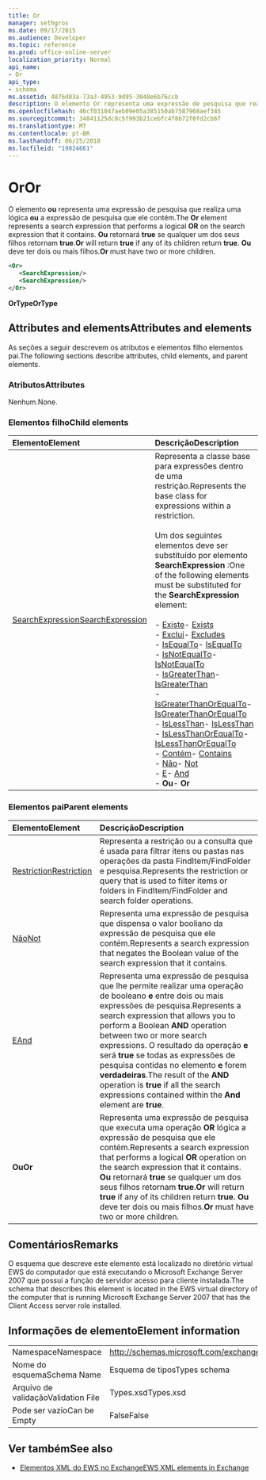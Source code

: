 ```yaml
---
title: Or
manager: sethgros
ms.date: 09/17/2015
ms.audience: Developer
ms.topic: reference
ms.prod: office-online-server
localization_priority: Normal
api_name:
- Or
api_type:
- schema
ms.assetid: 4876d83a-73a3-4953-9d95-3048e6b76ccb
description: O elemento Or representa uma expressão de pesquisa que realiza um OR lógico a expressão de pesquisa que ele contém. Ou retornará true se qualquer um dos seus filhos retornam true. Ou, deve ter filhos dois ou mais.
ms.openlocfilehash: 46cf031047aeb09e05a385150ab7587968aef345
ms.sourcegitcommit: 34041125dc8c5f993b21cebfc4f8b72f0fd2cb6f
ms.translationtype: MT
ms.contentlocale: pt-BR
ms.lasthandoff: 06/25/2018
ms.locfileid: "19824661"
---
```

# <a name="or"></a><span data-ttu-id="4bac0-105">Or</span><span class="sxs-lookup"><span data-stu-id="4bac0-105">Or</span></span>

<span data-ttu-id="4bac0-106">O elemento **ou** representa uma expressão de pesquisa que realiza uma lógica **ou** a expressão de pesquisa que ele contém.</span><span class="sxs-lookup"><span data-stu-id="4bac0-106">The **Or** element represents a search expression that performs a logical **OR** on the search expression that it contains.</span></span> <span data-ttu-id="4bac0-107">**Ou** retornará **true** se qualquer um dos seus filhos retornam **true**.</span><span class="sxs-lookup"><span data-stu-id="4bac0-107">**Or** will return **true** if any of its children return **true**.</span></span> <span data-ttu-id="4bac0-108">**Ou** deve ter dois ou mais filhos.</span><span class="sxs-lookup"><span data-stu-id="4bac0-108">**Or** must have two or more children.</span></span> 
  
```xml
<Or>
   <SearchExpression/>
   <SearchExpression/>
</Or>
```

 <span data-ttu-id="4bac0-109">**OrType**</span><span class="sxs-lookup"><span data-stu-id="4bac0-109">**OrType**</span></span>
## <a name="attributes-and-elements"></a><span data-ttu-id="4bac0-110">Attributes and elements</span><span class="sxs-lookup"><span data-stu-id="4bac0-110">Attributes and elements</span></span>

<span data-ttu-id="4bac0-111">As seções a seguir descrevem os atributos e elementos filho elementos pai.</span><span class="sxs-lookup"><span data-stu-id="4bac0-111">The following sections describe attributes, child elements, and parent elements.</span></span>
  
### <a name="attributes"></a><span data-ttu-id="4bac0-112">Atributos</span><span class="sxs-lookup"><span data-stu-id="4bac0-112">Attributes</span></span>

<span data-ttu-id="4bac0-113">Nenhum.</span><span class="sxs-lookup"><span data-stu-id="4bac0-113">None.</span></span>
  
### <a name="child-elements"></a><span data-ttu-id="4bac0-114">Elementos filho</span><span class="sxs-lookup"><span data-stu-id="4bac0-114">Child elements</span></span>

|<span data-ttu-id="4bac0-115">**Elemento**</span><span class="sxs-lookup"><span data-stu-id="4bac0-115">**Element**</span></span>|<span data-ttu-id="4bac0-116">**Descrição**</span><span class="sxs-lookup"><span data-stu-id="4bac0-116">**Description**</span></span>|
|:-----|:-----|
|[<span data-ttu-id="4bac0-117">SearchExpression</span><span class="sxs-lookup"><span data-stu-id="4bac0-117">SearchExpression</span></span>](searchexpression.md) <br/> | <span data-ttu-id="4bac0-118">Representa a classe base para expressões dentro de uma restrição.</span><span class="sxs-lookup"><span data-stu-id="4bac0-118">Represents the base class for expressions within a restriction.</span></span> <br/><br/><span data-ttu-id="4bac0-119">Um dos seguintes elementos deve ser substituído por elemento **SearchExpression** :</span><span class="sxs-lookup"><span data-stu-id="4bac0-119">One of the following elements must be substituted for the **SearchExpression** element:</span></span> <br/> <br/><span data-ttu-id="4bac0-120">- [Existe](exists.md)</span><span class="sxs-lookup"><span data-stu-id="4bac0-120">- [Exists](exists.md)</span></span> <br/><span data-ttu-id="4bac0-121">- [Exclui](excludes.md)</span><span class="sxs-lookup"><span data-stu-id="4bac0-121">- [Excludes](excludes.md)</span></span> <br/><span data-ttu-id="4bac0-122">- [IsEqualTo](isequalto.md)</span><span class="sxs-lookup"><span data-stu-id="4bac0-122">- [IsEqualTo](isequalto.md)</span></span> <br/><span data-ttu-id="4bac0-123">- [IsNotEqualTo](isnotequalto.md)</span><span class="sxs-lookup"><span data-stu-id="4bac0-123">- [IsNotEqualTo](isnotequalto.md)</span></span> <br/><span data-ttu-id="4bac0-124">- [IsGreaterThan](isgreaterthan.md)</span><span class="sxs-lookup"><span data-stu-id="4bac0-124">- [IsGreaterThan](isgreaterthan.md)</span></span> <br/><span data-ttu-id="4bac0-125">- [IsGreaterThanOrEqualTo](isgreaterthanorequalto.md)</span><span class="sxs-lookup"><span data-stu-id="4bac0-125">- [IsGreaterThanOrEqualTo](isgreaterthanorequalto.md)</span></span> <br/><span data-ttu-id="4bac0-126">- [IsLessThan](islessthan.md)</span><span class="sxs-lookup"><span data-stu-id="4bac0-126">- [IsLessThan](islessthan.md)</span></span> <br/><span data-ttu-id="4bac0-127">- [IsLessThanOrEqualTo](islessthanorequalto.md)</span><span class="sxs-lookup"><span data-stu-id="4bac0-127">- [IsLessThanOrEqualTo](islessthanorequalto.md)</span></span> <br/><span data-ttu-id="4bac0-128">- [Contém](contains.md)</span><span class="sxs-lookup"><span data-stu-id="4bac0-128">- [Contains](contains.md)</span></span> <br/><span data-ttu-id="4bac0-129">- [Não](not.md)</span><span class="sxs-lookup"><span data-stu-id="4bac0-129">- [Not](not.md)</span></span> <br/><span data-ttu-id="4bac0-130">- [E](and.md)</span><span class="sxs-lookup"><span data-stu-id="4bac0-130">- [And](and.md)</span></span> <br/><span data-ttu-id="4bac0-131">- **Ou**</span><span class="sxs-lookup"><span data-stu-id="4bac0-131">- **Or**</span></span> <br/> |
   
### <a name="parent-elements"></a><span data-ttu-id="4bac0-132">Elementos pai</span><span class="sxs-lookup"><span data-stu-id="4bac0-132">Parent elements</span></span>

|<span data-ttu-id="4bac0-133">**Elemento**</span><span class="sxs-lookup"><span data-stu-id="4bac0-133">**Element**</span></span>|<span data-ttu-id="4bac0-134">**Descrição**</span><span class="sxs-lookup"><span data-stu-id="4bac0-134">**Description**</span></span>|
|:-----|:-----|
|[<span data-ttu-id="4bac0-135">Restriction</span><span class="sxs-lookup"><span data-stu-id="4bac0-135">Restriction</span></span>](restriction.md) <br/> |<span data-ttu-id="4bac0-136">Representa a restrição ou a consulta que é usada para filtrar itens ou pastas nas operações da pasta FindItem/FindFolder e pesquisa.</span><span class="sxs-lookup"><span data-stu-id="4bac0-136">Represents the restriction or query that is used to filter items or folders in FindItem/FindFolder and search folder operations.</span></span>  <br/> |
|[<span data-ttu-id="4bac0-137">Não</span><span class="sxs-lookup"><span data-stu-id="4bac0-137">Not</span></span>](not.md) <br/> |<span data-ttu-id="4bac0-138">Representa uma expressão de pesquisa que dispensa o valor booliano da expressão de pesquisa que ele contém.</span><span class="sxs-lookup"><span data-stu-id="4bac0-138">Represents a search expression that negates the Boolean value of the search expression that it contains.</span></span>  <br/> |
|[<span data-ttu-id="4bac0-139">E</span><span class="sxs-lookup"><span data-stu-id="4bac0-139">And</span></span>](and.md) <br/> |<span data-ttu-id="4bac0-140">Representa uma expressão de pesquisa que lhe permite realizar uma operação de booleano **e** entre dois ou mais expressões de pesquisa.</span><span class="sxs-lookup"><span data-stu-id="4bac0-140">Represents a search expression that allows you to perform a Boolean **AND** operation between two or more search expressions.</span></span> <span data-ttu-id="4bac0-141">O resultado da operação **e** será **true** se todas as expressões de pesquisa contidas no elemento **e** forem **verdadeiras**.</span><span class="sxs-lookup"><span data-stu-id="4bac0-141">The result of the **AND** operation is **true** if all the search expressions contained within the **And** element are **true**.</span></span>  <br/> |
|<span data-ttu-id="4bac0-142">**Ou**</span><span class="sxs-lookup"><span data-stu-id="4bac0-142">**Or**</span></span> <br/> |<span data-ttu-id="4bac0-143">Representa uma expressão de pesquisa que executa uma operação **OR** lógica a expressão de pesquisa que ele contém.</span><span class="sxs-lookup"><span data-stu-id="4bac0-143">Represents a search expression that performs a logical **OR** operation on the search expression that it contains.</span></span> <span data-ttu-id="4bac0-144">**Ou** retornará **true** se qualquer um dos seus filhos retornam **true**.</span><span class="sxs-lookup"><span data-stu-id="4bac0-144">**Or** will return **true** if any of its children return **true**.</span></span> <span data-ttu-id="4bac0-145">**Ou** deve ter dois ou mais filhos.</span><span class="sxs-lookup"><span data-stu-id="4bac0-145">**Or** must have two or more children.</span></span>  <br/> |
   
## <a name="remarks"></a><span data-ttu-id="4bac0-146">Comentários</span><span class="sxs-lookup"><span data-stu-id="4bac0-146">Remarks</span></span>

<span data-ttu-id="4bac0-147">O esquema que descreve este elemento está localizado no diretório virtual EWS do computador que está executando o Microsoft Exchange Server 2007 que possui a função de servidor acesso para cliente instalada.</span><span class="sxs-lookup"><span data-stu-id="4bac0-147">The schema that describes this element is located in the EWS virtual directory of the computer that is running Microsoft Exchange Server 2007 that has the Client Access server role installed.</span></span>
  
## <a name="element-information"></a><span data-ttu-id="4bac0-148">Informações de elemento</span><span class="sxs-lookup"><span data-stu-id="4bac0-148">Element information</span></span>

|||
|:-----|:-----|
|<span data-ttu-id="4bac0-149">Namespace</span><span class="sxs-lookup"><span data-stu-id="4bac0-149">Namespace</span></span>  <br/> |http://schemas.microsoft.com/exchange/services/2006/types  <br/> |
|<span data-ttu-id="4bac0-150">Nome do esquema</span><span class="sxs-lookup"><span data-stu-id="4bac0-150">Schema Name</span></span>  <br/> |<span data-ttu-id="4bac0-151">Esquema de tipos</span><span class="sxs-lookup"><span data-stu-id="4bac0-151">Types schema</span></span>  <br/> |
|<span data-ttu-id="4bac0-152">Arquivo de validação</span><span class="sxs-lookup"><span data-stu-id="4bac0-152">Validation File</span></span>  <br/> |<span data-ttu-id="4bac0-153">Types.xsd</span><span class="sxs-lookup"><span data-stu-id="4bac0-153">Types.xsd</span></span>  <br/> |
|<span data-ttu-id="4bac0-154">Pode ser vazio</span><span class="sxs-lookup"><span data-stu-id="4bac0-154">Can be Empty</span></span>  <br/> |<span data-ttu-id="4bac0-155">False</span><span class="sxs-lookup"><span data-stu-id="4bac0-155">False</span></span>  <br/> |
   
## <a name="see-also"></a><span data-ttu-id="4bac0-156">Ver também</span><span class="sxs-lookup"><span data-stu-id="4bac0-156">See also</span></span>

- [<span data-ttu-id="4bac0-157">Elementos XML do EWS no Exchange</span><span class="sxs-lookup"><span data-stu-id="4bac0-157">EWS XML elements in Exchange</span></span>](ews-xml-elements-in-exchange.md)

